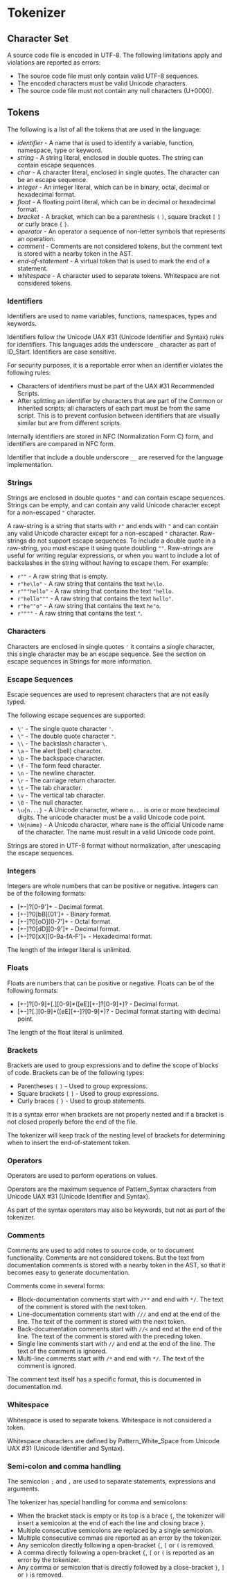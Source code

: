 # Tokenizer

## Character Set
A source code file is encoded in UTF-8. The following limitations apply and
violations are reported as errors:
 - The source code file must only contain valid UTF-8 sequences.
 - The encoded characters must be valid Unicode characters.
 - The source code file must not contain any null characters (U+0000).

## Tokens
The following is a list of all the tokens that are used in the language:
 - *identifier* - A name that is used to identify a variable, function, namespace, type or keyword.
 - *string* - A string literal, enclosed in double quotes. The string can contain escape sequences.
 - *char* - A character literal, enclosed in single quotes. The character can be an escape sequence.
 - *integer* - An integer literal, which can be in binary, octal, decimal or hexadecimal format.
 - *float* - A floating point literal, which can be in decimal or hexadecimal format.
 - *bracket* - A bracket, which can be a parenthesis `(` `)`, square bracket `[` `]` or curly brace `{` `}`.
 - *operator* - An operator a sequence of non-letter symbols that represents an operation.
 - *comment* - Comments are not considered tokens, but the comment text is stored
               with a nearby token in the AST.
 - *end-of-statement* - A virtual token that is used to mark the end of a statement.
 - *whitespace* - A character used to separate tokens. Whitespace are not considered tokens.

### Identifiers
Identifiers are used to name variables, functions, namespaces, types and
keywords.

Identifiers follow the Unicode UAX #31 (Unicode Identifier and Syntax)
rules for identifiers. This languages adds the underscore `_` character as part
of ID_Start. Identifiers are case sensitive.

For security purposes, it is a reportable error when an identifier violates the
following rules:
 - Characters of identifiers must be part of the UAX #31 Recommended Scripts.
 - After splitting an identifier by characters that are part of the Common or
   Inherited scripts; all characters of each part must be from the same script.
   This is to prevent confusion between identifiers that are visually similar
   but are from different scripts.

Internally identifiers are stored in NFC (Normalization Form C) form, and
identifiers are compared in NFC form.

Identifier that include a double underscore `__` are reserved for the language
implementation.

### Strings
Strings are enclosed in double quotes `"` and can contain escape sequences.
Strings can be empty, and can contain any valid Unicode character except for
a non-escaped `"` character.

A raw-string is a string that starts with `r"` and ends with `"` and can contain
any valid Unicode character except for a non-escaped `"` character.
Raw-strings do not support escape sequences. To include a double quote in a
raw-string, you must escape it using quote doubling `""`.
Raw-strings are useful for writing regular expressions, or when you want to
include a lot of backslashes in the string without having to escape them.
For example:
 - `r""` - A raw string that is empty.
 - `r"he\lo"` - A raw string that contains the text `he\lo`.
 - `r"""hello"` - A raw string that contains the text `"hello`.
 - `r"hello"""` - A raw string that contains the text `hello"`.
 - `r"he""o"` - A raw string that contains the text `he"o`.
 - `r""""` - A raw string that contains the text `"`.

### Characters
Characters are enclosed in single quotes `'` it contains a single character,
this single character may be an escape sequence. See the section on escape
sequences in Strings for more information.

### Escape Sequences
Escape sequences are used to represent characters that are not easily typed.

The following escape sequences are supported:
 - `\'` - The single quote character `'`.
 - `\"` - The double quote character `"`.
 - `\\` - The backslash character `\`.
 - `\a` - The alert (bell) character.
 - `\b` - The backspace character.
 - `\f` - The form feed character.
 - `\n` - The newline character.
 - `\r` - The carriage return character.
 - `\t` - The tab character.
 - `\v` - The vertical tab character.
 - `\0` - The null character.
 - `\u{n...}` - A Unicode character, where `n...` is one or more hexdecimal
                digits. The unicode character must be a valid Unicode code point.
 - `\N{name}` - A Unicode character, where `name` is the official Unicode name of the
                character. The name must result in a valid Unicode code point.

Strings are stored in UTF-8 format without normalization, after unescaping the
escape sequences.

### Integers
Integers are whole numbers that can be positive or negative. Integers can be
of the following formats:
 - [+-]?[0-9']+ - Decimal format.
 - [+-]?0[bB][01']+ - Binary format.
 - [+-]?0[oO][0-7']+ - Octal format.
 - [+-]?0[dD][0-9']+ - Decimal format.
 - [+-]?0[xX][0-9a-fA-F']+ - Hexadecimal format.

The length of the integer literal is unlimited.

### Floats
Floats are numbers that can be positive or negative. Floats can be of the
following formats:
 - [+-]?[0-9]+[.][0-9]*([eE][+-]?[0-9]+)? - Decimal format.
 - [+-]?[.][0-9]+([eE][+-]?[0-9]+)? - Decimal format starting with decimal point.

The length of the float literal is unlimited.

### Brackets
Brackets are used to group expressions and to define the scope of blocks of code.
Brackets can be of the following types:
 - Parentheses `(` `)` - Used to group expressions.
 - Square brackets `[` `]` - Used to group expressions.
 - Curly braces `{` `}` - Used to group statements.

It is a syntax error when brackets are not properly nested and if a bracket is
not closed properly before the end of the file.

The tokenizer will keep track of the nesting level of brackets for determining
when to insert the end-of-statement token.

### Operators
Operators are used to perform operations on values.

Operators are the maximum sequence of Pattern_Syntax characters from
Unicode UAX #31 (Unicode Identifier and Syntax).

As part of the syntax operators may also be keywords, but not as part of the
tokenizer.

### Comments
Comments are used to add notes to source code, or to document functionality.
Comments are not considered tokens. But the text from documentation comments
is stored with a nearby token in the AST, so that it becomes easy to generate
documentation.

Comments come in several forms:
 - Block-documentation comments start with `/**` and end with `*/`.
   The text of the comment is stored with the next token.
 - Line-documentation comments start with `///` and end at the end of the line.
   The text of the comment is stored with the next token.
 - Back-documentation comments start with `//<` and end at the end of the line.
   The text of the comment is stored with the preceding token. 
 - Single line comments start with `//` and end at the end of the line.
   The text of the comment is ignored.
 - Multi-line comments start with `/*` and end with `*/`.
   The text of the comment is ignored.

The comment text itself has a specific format, this is documented in
documentation.md.

### Whitespace
Whitespace is used to separate tokens. Whitespace is not considered a token.

Whitespace characters are defined by Pattern_White_Space from Unicode UAX #31
(Unicode Identifier and Syntax).

### Semi-colon and comma handling
The semicolon `;` and `,` are used to separate statements, expressions and
arguments.

The tokenizer has special handling for comma and semicolons:
 - When the bracket stack is empty or its top is a brace `{`, the tokenizer will
   insert a semicolon at the end of each the line and closing brace `}`.
 - Multiple consecutive semicolons are replaced by a single semicolon.
 - Multiple consecutive commas are reported as an error by the tokenizer.
 - Any semicolon directly following a open-bracket `{`, `[` or `(` is removed.
 - A comma directly following a open-bracket `{`, `[` or `(` is reported as an
   error by the tokenizer.
 - Any comma or semicolon that is directly followed by a close-bracket `}`, `]`
   or `)` is removed.

